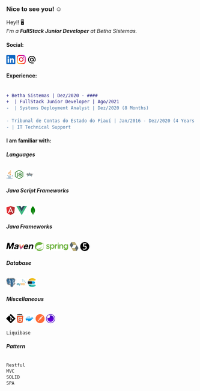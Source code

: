 ### Nice to see you! ☺️

<!--Resume-->

Hey!! 🖥️ <br>
 _I'm a **FullStack Junior Developer** at Betha Sistemas._
 
 
 <!--Contact-->
#### Social:
<a href="https://www.linkedin.com/in/shander-andrade-335282195/" target="_blank"><img title="Linkedin" src=".\svgs\linkedin.svg" alt=""></a>
<a href="https://www.instagram.com/shander_bonorino" target="_blank"><img title="Instagram" src=".\svgs\instagram.svg" alt=""></a>
<a href="mailto:s.hander8910@hotmail.com"><img title="E-mail" src=".\svgs\email.svg" alt=""></a>


#### Experience:
```diff

+ Betha Sistemas | Dez/2020 - ####
+  | FullStack Junior Developer | Ago/2021
-  | Systems Deployment Analyst | Dez/2020 (8 Months)

- Tribunal de Contas do Estado do Piauí | Jan/2016 - Dez/2020 (4 Years 11 Months)
- | IT Technical Support

```


<!--Knowledge-->
#### I am familiar with:

###### **Languages**
<a><img title="JAVA" src=".\svgs\java.svg" alt=""></a>
<a><img title="Node.JS" src=".\svgs\node.svg" alt=""></a>
<a><img title="Groovy" src=".\svgs\groovy.svg" alt=""></a>

###### **Java Script Frameworks**
<a><img title="AngularJS" src=".\svgs\angularJS.svg" alt=""></a>
<a><img title="Vue.JS" src=".\svgs\vue.svg" alt=""></a>
<a><img title="MongoDB" src=".\svgs\mongodb.svg" alt=""></a>

###### **Java Frameworks**
<a><img title="Maven" src=".\svgs\maven.svg" alt=""></a>
<a><img title="Spring" src=".\svgs\spring.svg" alt=""></a>
<a><img title="Hibernate" src=".\svgs\hibernate.svg" alt=""></a>
<a><img title="Junit" src=".\svgs\junit.svg" alt=""></a>

###### **Database**
<a><img title="PostgreSQL" src=".\svgs\postgres.svg" alt=""></a>
<a><img title="MySQL" src=".\svgs\mysql.svg" alt=""></a>
<a><img title="Elastic Search" src=".\svgs\elasticsearch.svg" alt=""></a>

###### **Miscellaneous**
<a><img title="Git" src=".\svgs\git.svg" alt=""></a>
<a><img title="HTML" src=".\svgs\html.svg" alt=""></a>
<a><img title="Docker" src=".\svgs\docker.svg" alt=""></a>
<a><img title="Postman" src=".\svgs\postman.svg" alt=""></a>
<a><img title="Insomnia" src=".\svgs\insomnia.svg" alt=""></a>
```
Liquibase
```

###### **Pattern**
```
Restful
MVC
SOLID
SPA
```










<!--Languages Usage-->
<img src="https://github-readme-stats.vercel.app/api/top-langs/?username=ShanderB&layout=compact" alt="">
